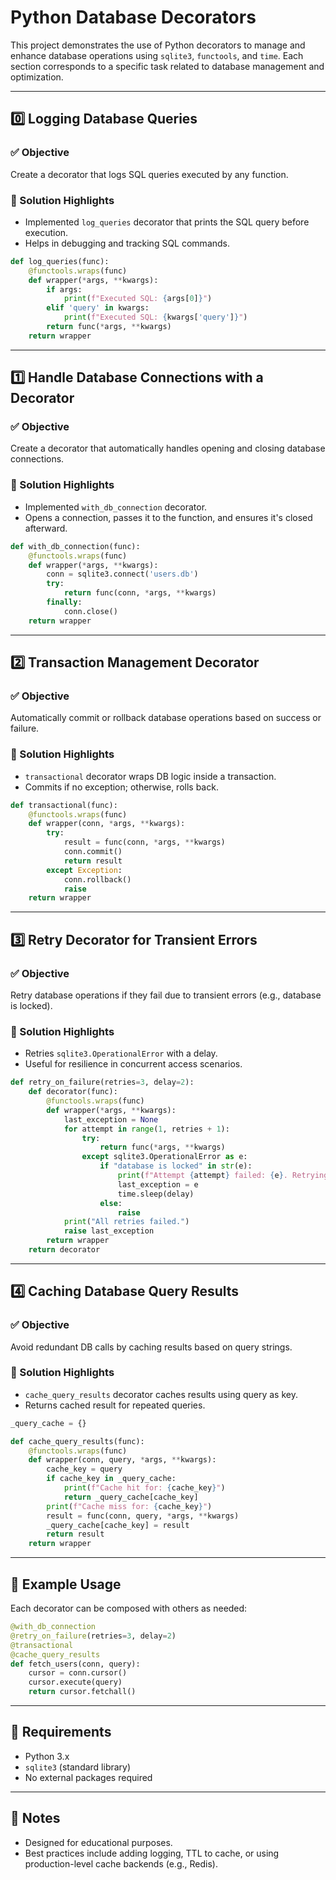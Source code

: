 # Python Database Decorators

This project demonstrates the use of Python decorators to manage and enhance database operations using `sqlite3`, `functools`, and `time`. Each section corresponds to a specific task related to database management and optimization.

---

## 0️⃣ Logging Database Queries

### ✅ Objective
Create a decorator that logs SQL queries executed by any function.

### 🧩 Solution Highlights
- Implemented `log_queries` decorator that prints the SQL query before execution.
- Helps in debugging and tracking SQL commands.

```python
def log_queries(func):
    @functools.wraps(func)
    def wrapper(*args, **kwargs):
        if args:
            print(f"Executed SQL: {args[0]}")
        elif 'query' in kwargs:
            print(f"Executed SQL: {kwargs['query']}")
        return func(*args, **kwargs)
    return wrapper
```

---

## 1️⃣ Handle Database Connections with a Decorator

### ✅ Objective
Create a decorator that automatically handles opening and closing database connections.

### 🧩 Solution Highlights
- Implemented `with_db_connection` decorator.
- Opens a connection, passes it to the function, and ensures it's closed afterward.

```python
def with_db_connection(func):
    @functools.wraps(func)
    def wrapper(*args, **kwargs):
        conn = sqlite3.connect('users.db')
        try:
            return func(conn, *args, **kwargs)
        finally:
            conn.close()
    return wrapper
```

---

## 2️⃣ Transaction Management Decorator

### ✅ Objective
Automatically commit or rollback database operations based on success or failure.

### 🧩 Solution Highlights
- `transactional` decorator wraps DB logic inside a transaction.
- Commits if no exception; otherwise, rolls back.

```python
def transactional(func):
    @functools.wraps(func)
    def wrapper(conn, *args, **kwargs):
        try:
            result = func(conn, *args, **kwargs)
            conn.commit()
            return result
        except Exception:
            conn.rollback()
            raise
    return wrapper
```

---

## 3️⃣ Retry Decorator for Transient Errors

### ✅ Objective
Retry database operations if they fail due to transient errors (e.g., database is locked).

### 🧩 Solution Highlights
- Retries `sqlite3.OperationalError` with a delay.
- Useful for resilience in concurrent access scenarios.

```python
def retry_on_failure(retries=3, delay=2):
    def decorator(func):
        @functools.wraps(func)
        def wrapper(*args, **kwargs):
            last_exception = None
            for attempt in range(1, retries + 1):
                try:
                    return func(*args, **kwargs)
                except sqlite3.OperationalError as e:
                    if "database is locked" in str(e):
                        print(f"Attempt {attempt} failed: {e}. Retrying in {delay}s...")
                        last_exception = e
                        time.sleep(delay)
                    else:
                        raise
            print("All retries failed.")
            raise last_exception
        return wrapper
    return decorator
```

---

## 4️⃣ Caching Database Query Results

### ✅ Objective
Avoid redundant DB calls by caching results based on query strings.

### 🧩 Solution Highlights
- `cache_query_results` decorator caches results using query as key.
- Returns cached result for repeated queries.

```python
_query_cache = {}

def cache_query_results(func):
    @functools.wraps(func)
    def wrapper(conn, query, *args, **kwargs):
        cache_key = query
        if cache_key in _query_cache:
            print(f"Cache hit for: {cache_key}")
            return _query_cache[cache_key]
        print(f"Cache miss for: {cache_key}")
        result = func(conn, query, *args, **kwargs)
        _query_cache[cache_key] = result
        return result
    return wrapper
```

---

## 🧪 Example Usage

Each decorator can be composed with others as needed:

```python
@with_db_connection
@retry_on_failure(retries=3, delay=2)
@transactional
@cache_query_results
def fetch_users(conn, query):
    cursor = conn.cursor()
    cursor.execute(query)
    return cursor.fetchall()
```

---

## 📁 Requirements
- Python 3.x
- `sqlite3` (standard library)
- No external packages required

---

## 📌 Notes
- Designed for educational purposes.
- Best practices include adding logging, TTL to cache, or using production-level cache backends (e.g., Redis).
